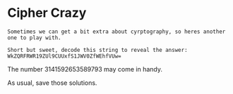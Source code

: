 # Cipher Crazy

```
Sometimes we can get a bit extra about cyrptography, so heres another one to play with.

Short but sweet, decode this string to reveal the answer:
WkZQRFRWR19ZUl9CUUxfS1JWV0ZfWEhfVUw=
```


The number 3141592653589793 may come in handy.


As usual, save those solutions.

